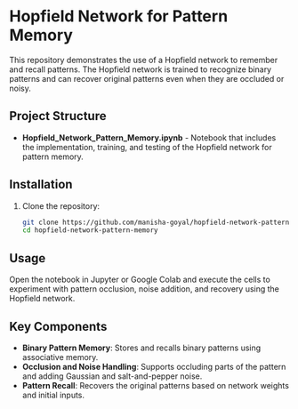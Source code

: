 # Hopfield Network for Pattern Memory

This repository demonstrates the use of a Hopfield network to remember and recall patterns. The Hopfield network is trained to recognize binary patterns and can recover original patterns even when they are occluded or noisy.

## Project Structure

- **Hopfield_Network_Pattern_Memory.ipynb** - Notebook that includes the implementation, training, and testing of the Hopfield network for pattern memory.

## Installation

1. Clone the repository:
    ```bash
    git clone https://github.com/manisha-goyal/hopfield-network-pattern-memory.git
    cd hopfield-network-pattern-memory
    ```
    
## Usage

Open the notebook in Jupyter or Google Colab and execute the cells to experiment with pattern occlusion, noise addition, and recovery using the Hopfield network.

## Key Components

- **Binary Pattern Memory**: Stores and recalls binary patterns using associative memory.
- **Occlusion and Noise Handling**: Supports occluding parts of the pattern and adding Gaussian and salt-and-pepper noise.
- **Pattern Recall**: Recovers the original patterns based on network weights and initial inputs.
